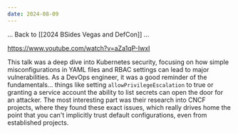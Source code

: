 ```yaml
---
date: 2024-08-09
---
```



... Back to [[2024 BSides Vegas and DefCon]] ...


https://www.youtube.com/watch?v=aZa1qP-IwxI

This talk was a deep dive into Kubernetes security, focusing on how simple misconfigurations in YAML files and RBAC settings can lead to major vulnerabilities. As a DevOps engineer, it was a good reminder of the fundamentals... things like setting `allowPrivilegeEscalation` to true or granting a service account the ability to list secrets can open the door for an attacker. The most interesting part was their research into CNCF projects, where they found these exact issues, which really drives home the point that you can't implicitly trust default configurations, even from established projects.